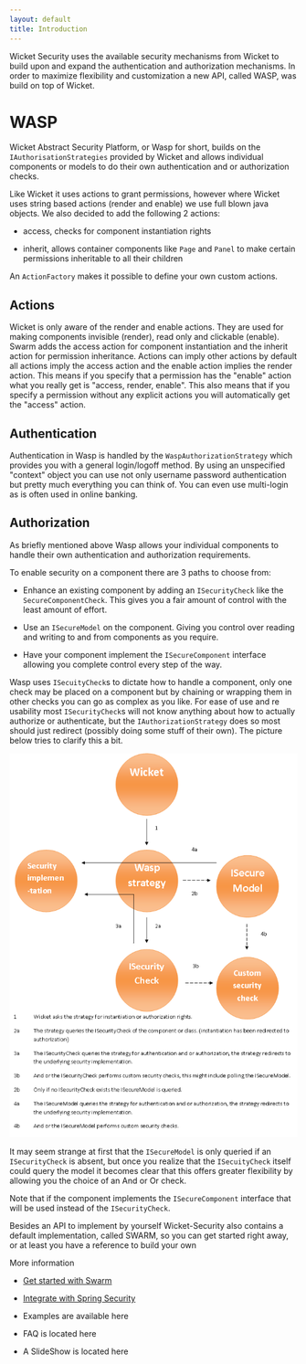 ```yaml
---
layout: default
title: Introduction
---
```

Wicket Security uses the available security mechanisms from Wicket to build
upon and expand the authentication and authorization mechanisms. In order to
maximize flexibility and customization a new API, called WASP, was build on
top of Wicket.

WASP
====

Wicket Abstract Security Platform, or Wasp for short, builds on the
`IAuthorisationStrategies` provided by Wicket and allows individual components
or models to do their own authentication and or authorization checks.

Like Wicket it uses actions to grant permissions, however where Wicket uses
string based actions (render and enable) we use full blown java objects. We
also decided to add the following 2 actions:

 * access, checks for component instantiation rights

 * inherit, allows container components like `Page` and `Panel` to make
   certain permissions inheritable to all their children

An `ActionFactory` makes it possible to define your own custom actions.

Actions
-------

Wicket is only aware of the render and enable actions. They are used for
making components invisible (render), read only and clickable (enable). Swarm
adds the access action for component instantiation and the inherit action for
permission inheritance. Actions can imply other actions by default all actions
imply the access action and the enable action implies the render action. This
means if you specify that a permission has the "enable" action what you really
get is "access, render, enable". This also means that if you specify a
permission without any explicit actions you will automatically get the
"access" action.

Authentication
--------------

Authentication in Wasp is handled by the `WaspAuthorizationStrategy` which
provides you with a general login/logoff method. By using an unspecified
"context" object you can use not only username password authentication but
pretty much everything you can think of. You can even use multi-login as is
often used in online banking.

Authorization
-------------

As briefly mentioned above Wasp allows your individual components to handle
their own authentication and authorization requirements.

To enable security on a component there are 3 paths to choose from:

 * Enhance an existing component by adding an `ISecurityCheck` like the
   `SecureComponentCheck`. This gives you a fair amount of control with the
   least amount of effort.

 * Use an `ISecureModel` on the component. Giving you control over reading and
   writing to and from components as you require.

 * Have your component implement the `ISecureComponent` interface allowing you
   complete control every step of the way.

Wasp uses `ISecuityCheck`s to dictate how to handle a component, only one
check may be placed on a component but by chaining or wrapping them in other
checks you can go as complex as you like. For ease of use and re usability
most `ISecurityCheck`s will not know anything about how to actually authorize
or authenticate, but the `IAuthorizationStrategy` does so most should just
redirect (possibly doing some stuff of their own). The picture below tries to
clarify this a bit.

<img src="wasp-flow.png" title="Default flow in WASP" alt="Flowgraph of WASP" />

It may seem strange at first that the `ISecureModel` is only queried if an
`ISecurityCheck` is absent, but once you realize that the `ISecuityCheck`
itself could query the model it becomes clear that this offers greater
flexibility by allowing you the choice of an And or Or check.

Note that if the component implements the `ISecureComponent` interface that
will be used instead of the `ISecurityCheck`.

Besides an API to implement by yourself Wicket-Security also contains a
default implementation, called SWARM, so you can get started right away, or at
least you have a reference to build your own

More information 

 * [Get started with Swarm](gettingstarted.html)

 * [Integrate with Spring Security]()

 * Examples are available here

 * FAQ is located here

 * A SlideShow is located here
